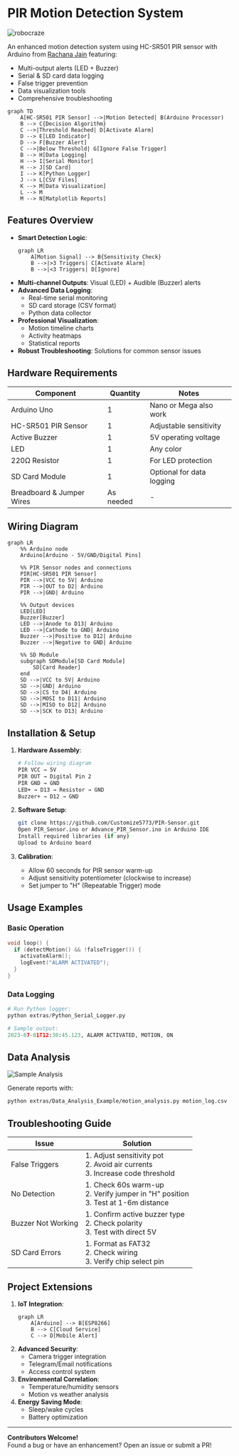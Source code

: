 # PIR Motion Detection System

![robocraze](https://github.com/user-attachments/assets/386787bc-9267-453d-935c-b9d9fed0c933)

An enhanced motion detection system using HC-SR501 PIR sensor with Arduino from [Rachana Jain](https://www.instructables.com/HC-SR501-PIR-Sensor-With-Arduino/) featuring:
- Multi-output alerts (LED + Buzzer)
- Serial & SD card data logging
- False trigger prevention
- Data visualization tools
- Comprehensive troubleshooting

```mermaid
graph TD
    A[HC-SR501 PIR Sensor] -->|Motion Detected| B(Arduino Processor)
    B --> C{Decision Algorithm}
    C -->|Threshold Reached| D[Activate Alarm]
    D --> E[LED Indicator]
    D --> F[Buzzer Alert]
    C -->|Below Threshold| G[Ignore False Trigger]
    B --> H[Data Logging]
    H --> I[Serial Monitor]
    H --> J[SD Card]
    I --> K[Python Logger]
    J --> L[CSV Files]
    K --> M[Data Visualization]
    L --> M
    M --> N[Matplotlib Reports]
```

## Features Overview
- **Smart Detection Logic**: 
  ```mermaid
  graph LR
      A[Motion Signal] --> B{Sensitivity Check}
      B -->|>3 Triggers| C[Activate Alarm]
      B -->|<3 Triggers| D[Ignore]
  ```
- **Multi-channel Outputs**: Visual (LED) + Audible (Buzzer) alerts
- **Advanced Data Logging**:
  - Real-time serial monitoring
  - SD card storage (CSV format)
  - Python data collector
- **Professional Visualization**:
  - Motion timeline charts
  - Activity heatmaps
  - Statistical reports
- **Robust Troubleshooting**: Solutions for common sensor issues

## Hardware Requirements
| Component | Quantity | Notes |
|-----------|----------|-------|
| Arduino Uno | 1 | Nano or Mega also work |
| HC-SR501 PIR Sensor | 1 | Adjustable sensitivity |
| Active Buzzer | 1 | 5V operating voltage |
| LED | 1 | Any color |
| 220Ω Resistor | 1 | For LED protection |
| SD Card Module | 1 | Optional for data logging |
| Breadboard & Jumper Wires | As needed | - |

## Wiring Diagram
```mermaid
graph LR
    %% Arduino node
    Arduino[Arduino - 5V/GND/Digital Pins]

    %% PIR Sensor nodes and connections
    PIR[HC-SR501 PIR Sensor]
    PIR -->|VCC to 5V| Arduino
    PIR -->|OUT to D2| Arduino
    PIR -->|GND| Arduino

    %% Output devices
    LED[LED]
    Buzzer[Buzzer]
    LED -->|Anode to D13| Arduino
    LED -->|Cathode to GND| Arduino
    Buzzer -->|Positive to D12| Arduino
    Buzzer -->|Negative to GND| Arduino

    %% SD Module
    subgraph SDModule[SD Card Module]
        SD[Card Reader]
    end
    SD -->|VCC to 5V| Arduino
    SD -->|GND| Arduino
    SD -->|CS to D4| Arduino
    SD -->|MOSI to D11| Arduino
    SD -->|MISO to D12| Arduino
    SD -->|SCK to D13| Arduino
```

## Installation & Setup
1. **Hardware Assembly**:
   ```bash
   # Follow wiring diagram
   PIR VCC → 5V
   PIR OUT → Digital Pin 2
   PIR GND → GND
   LED+ → D13 → Resistor → GND
   Buzzer+ → D12 → GND
   ```

2. **Software Setup**:
   ```bash
   git clone https://github.com/Customize5773/PIR-Sensor.git
   Open PIR_Sensor.ino or Advance_PIR_Sensor.ino in Arduino IDE
   Install required libraries (if any)
   Upload to Arduino board
   ```

3. **Calibration**:
   - Allow 60 seconds for PIR sensor warm-up
   - Adjust sensitivity potentiometer (clockwise to increase)
   - Set jumper to "H" (Repeatable Trigger) mode

## Usage Examples
### Basic Operation
```cpp
void loop() {
  if (detectMotion() && !falseTrigger()) {
    activateAlarm();
    logEvent("ALARM ACTIVATED");
  }
}
```

### Data Logging
```python
# Run Python logger:
python extras/Python_Serial_Logger.py

# Sample output:
2023-07-01T12:30:45.123, ALARM ACTIVATED, MOTION, ON
```

## Data Analysis
![Sample Analysis]()

Generate reports with:
```bash
python extras/Data_Analysis_Example/motion_analysis.py motion_log.csv
```

## Troubleshooting Guide
| Issue | Solution |
|-------|----------|
| False Triggers | 1. Adjust sensitivity pot<br>2. Avoid air currents<br>3. Increase code threshold |
| No Detection | 1. Check 60s warm-up<br>2. Verify jumper in "H" position<br>3. Test at 1-6m distance |
| Buzzer Not Working | 1. Confirm active buzzer type<br>2. Check polarity<br>3. Test with direct 5V |
| SD Card Errors | 1. Format as FAT32<br>2. Check wiring<br>3. Verify chip select pin |

## Project Extensions
1. **IoT Integration**:
   ```mermaid
   graph LR
       A[Arduino] --> B[ESP8266]
       B --> C[Cloud Service]
       C --> D[Mobile Alert]
   ```
2. **Advanced Security**:
   - Camera trigger integration
   - Telegram/Email notifications
   - Access control system
3. **Environmental Correlation**:
   - Temperature/humidity sensors
   - Motion vs weather analysis
4. **Energy Saving Mode**:
   - Sleep/wake cycles
   - Battery optimization
---

**Contributors Welcome!**  
Found a bug or have an enhancement? Open an issue or submit a PR!
